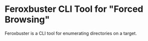 
# Feroxbuster CLI Tool for "Forced Browsing"
Feroxbuster is a CLI tool for enumerating directories on a target.
